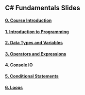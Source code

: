 ##  C# Fundamentals Slides

#### [0. Course Introduction](https://rawgit.com/petyakostova/Telerik-Academy/master/C%23/_Demos%20C%23%201/Slides/0.%20Course-Intro%20Slides/index.html)

#### [1. Introduction to Programming](https://rawgit.com/petyakostova/Telerik-Academy/master/C%23/_Demos%20C%23%201/Slides/1.%20Introduction-to-Programming%20Slides/index.html)

#### [2. Data Types and Variables](https://rawgit.com/petyakostova/Telerik-Academy/master/C%23/_Demos%20C%23%201/Slides/2.%20Data-Types-and-Variables%20Slides/index.html)

#### [3. Operators and Expressions](https://rawgit.com/petyakostova/Telerik-Academy/master/C%23/_Demos%20C%23%201/Slides/3.%20Operators-and-Expressions%20Slides/index.html)

#### [4. Console IO](https://rawgit.com/petyakostova/Telerik-Academy/master/C%23/_Demos%20C%23%201/Slides/4.%20Console-In-and-Out%20Slides/index.html)

#### [5. Conditional Statements](https://rawgit.com/petyakostova/Telerik-Academy/master/C%23/_Demos%20C%23%201/Slides/5.%20Conditional-Statements%20Slides/index.html)

#### [6. Loops](https://rawgit.com/petyakostova/Telerik-Academy/master/C%23/_Demos%20C%23%201/Slides/6.%20Loops%20Slides/index.html)
